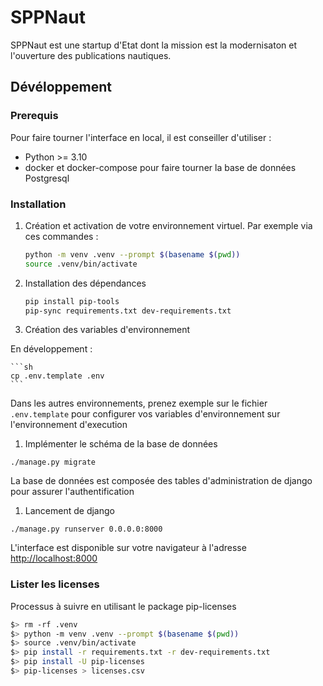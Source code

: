 # SPPNaut

SPPNaut est une startup d'Etat dont la mission est la modernisaton et l'ouverture des publications nautiques.

## Dévéloppement

### Prerequis

Pour faire tourner l'interface en local, il est conseiller d'utiliser :

-   Python >= 3.10
-   docker et docker-compose pour faire tourner la base de données Postgresql

### Installation

1. Création et activation de votre environnement virtuel. Par exemple via ces commandes :

    ```sh
    python -m venv .venv --prompt $(basename $(pwd))
    source .venv/bin/activate
    ```

1. Installation des dépendances

    ```sh
    pip install pip-tools
    pip-sync requirements.txt dev-requirements.txt
    ```

1. Création des variables d'environnement

En développement :

    ```sh
    cp .env.template .env
    ```

Dans les autres environnements, prenez exemple sur le fichier `.env.template` pour configurer vos variables d'environnement sur l'environnement d'execution

1. Implémenter le schéma de la base de données

`./manage.py migrate`

La base de données est composée des tables d'administration de django pour assurer l'authentification

1. Lancement de django

`./manage.py runserver 0.0.0.0:8000`

L'interface est disponible sur votre navigateur à l'adresse [http://localhost:8000](http://localhost:8000)

### Lister les licenses

Processus à suivre en utilisant le package pip-licenses

```sh
$> rm -rf .venv
$> python -m venv .venv --prompt $(basename $(pwd))
$> source .venv/bin/activate
$> pip install -r requirements.txt -r dev-requirements.txt
$> pip install -U pip-licenses
$> pip-licenses > licenses.csv
```

